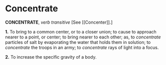 # Concentrate

**CONCENTRATE**, _verb transitive_ \[See [[Concenter]].\]

**1.** To bring to a common center, or to a closer union; to cause to approach nearer to a point, or center; to bring nearer to each other; as, to _concentrate_ particles of salt by evaporating the water that holds them in solution; to _concentrate_ the troops in an army; to _concentrate_ rays of light into a focus.

**2.** To increase the specific gravity of a body.